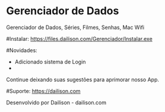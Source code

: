 # Gerenciador de Dados
Gerenciador de Dados, Séries, Filmes, Senhas, Mac Wifi


#Instalar: 
https://files.dailison.com/Gerenciador/Instalar.exe

#Novidades:

- Adicionado sistema de Login
- 

Continue deixando suas sugestões para aprimorar nosso App.

#Suporte:
https://dailison.com

Desenvolvido por Dailison - dailison.com
